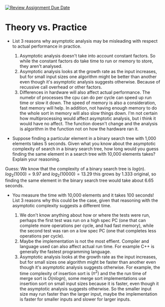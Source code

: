 [![Review Assignment Due Date](https://classroom.github.com/assets/deadline-readme-button-24ddc0f5d75046c5622901739e7c5dd533143b0c8e959d652212380cedb1ea36.svg)](https://classroom.github.com/a/FgMJElkj)
# Theory vs. Practice

- List 3 reasons why asymptotic analysis may be misleading with respect to
  actual performance in practice.
    1. Asymptotic analysis doesn't take into account constant factors. So while the constant factors do take time to run or memory to store, they aren't analysed. 
    2. Asymptotic analysis looks at the growth rate as the input increases, but for small input sizes one algorithm might be better than another even though it's asymptotic analysis suggests otherwise. Because of recussive call overhead or other factors.
    3. Differences in hardware will also affect actual performance. The numebr of processes the cpu can do per cycle can speed up run time or slow it down. The speed of memory is also a consideration, fast memory will help. In addition, not having enough memory to do the whole sort in memory will also slow things down. I'm not certain how multiprocessing would affect asymptotic analysis, but i think it would have no affect. The function doesn't change and the analysis is algorithm in the function not on how the hardware ran it. 

- Suppose finding a particular element in a binary search tree with 1,000
  elements takes 5 seconds. Given what you know about the asymptotic complexity
  of search in a binary search tree, how long would you guess finding the same
  element in a search tree with 10,000 elements takes? Explain your reasoning.

Guess: We know that the complexity of a binary search tree is $log(n)$. $log_2(1000) = 9.97$ and $log_2(10000) = 13.29$ this grows by 1.333 original, so finding the same element in the binary search tree would take about 6.65 seconds.

- You measure the time with 10,000 elements and it takes 100 seconds! List 3
  reasons why this could be the case, given that reasoning with the asymptotic
  complexity suggests a different time.

  1. We don't know anything about how or where the tests were run, perhaps the first test was run on a high spec PC (one that can complete more operations per cycle, and had fast memory), while the second test was ran on a low spec PC (one that completes less operations        per cycle). 
  2. Maybe the implementation is not the most effient. Compiler and language used can also affect actual run time. For example C++ is generally the fastest programming language.
  3. Asymptotic analysis looks at the growth rate as the input increases, but for small sizes one algorithm might be faster than another even though it's asymptotic analysis suggests otherwise. For example, the time complexity of insertion sort is $(n^2)$ and the the run       time of merge sort is $O(nlogn)$, some merge sort implementations use insertion sort on small input sizes because it is faster, even though it the asymptotic analysis suggests otherwise. So the smaller input size may run faster than the larger input, maybe the             implementation is faster for smaller inputs and slower for larger inputs.
